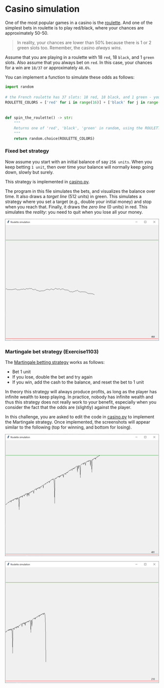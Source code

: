 # Casino simulation

One of the most popular games in a casino is the [roulette](https://en.wikipedia.org/wiki/Roulette).
And one of the simplest bets in roulette is to play red/black, where your chances are approximately 50-50.

> In reality, your chances are lower than 50% because there is 1 or 2 green slots too. Remember, the casino _always wins_.

Assume that you are playing in a roulette with 18 ``red``, 18 ``black``, and 1 ``green`` slots.
Also assume that you always bet on ``red``. In this case, your chances for a win are ``18/37`` or approximately ``48.6%``.

You can implement a function to simulate these odds as follows:

```python
import random

# the French roulette has 37 slots: 18 red, 18 black, and 1 green - you can concatenate lists with the + operator
ROULETTE_COLORS = ['red' for i in range(16)] + ['black' for j in range(16)] + ['green']


def spin_the_roulette() -> str:
    """
    Returns one of 'red', 'black', 'green' in random, using the ROULETTE_COLORS chances.
    """
    return random.choice(ROULETTE_COLORS)
```
### Fixed bet strategy
Now assume you start with an initial balance of say ``256 units``. When you keep betting ``1 unit``, then over time
your balance will normally keep going down, slowly but surely.

This strategy is implemented in [casino.py](casino.py).

The program in this file simulates the bets, and visualizes the balance over time.
It also draws a _target line_ (512 units) in green. This simulates a strategy where you set a target (e.g., double your
initial money) and stop when you reach that.
Finally, it draws the _zero line_ (0 units) in red. This simulates the _reality_: you need to quit when you lose all your money.

![Fixed bet strategy](fixed_bet.png)

### Martingale bet strategy (Exercise1103)

The [Martingale betting strategy](https://en.wikipedia.org/wiki/Martingale_(betting_system)) works as follows:
- Bet 1 unit
- If you lose, double the bet and try again
- If you win, add the cash to the balance, and reset the bet to 1 unit

In theory this strategy will always produce profits, as long as the player has infinite wealth to keep playing.
In practice, nobody has infinite wealth and thus this strategy does not really work to your benefit, especially when
you consider the fact that the odds are (slightly) against the player.

In this challenge, you are asked to edit the code in [casino.py](casino.py) to implement the Martingale strategy.
Once implemented, the screenshots will appear similar to the following (top for winning, and bottom for losing).

![Martingale - Win](win.png)

![Martingale - Lose](lose.png)
